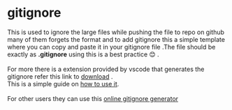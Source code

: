 # gitignore
This is used  to ignore the large files while pushing the file to repo on github many of them forgets the format and to add gitignore this a simple template where you can copy
and paste it in your gitignore file .The file should be exactly as **.gitignore** using this is a best practice  :blush: .<br /><br />
For more there is a extension provided by vscode that generates the gitignore refer this link to [download](https://marketplace.visualstudio.com/items?itemName=piotrpalarz.vscode-gitignore-generator)
.<br />This is a simple guide on [how to use it](https://github.com/MohamedAliyarAR/gitignore/blob/main/1.gif).<br /><br />For other users they can use this [online gitignore generator](https://www.toptal.com/developers/gitignore)<br />
